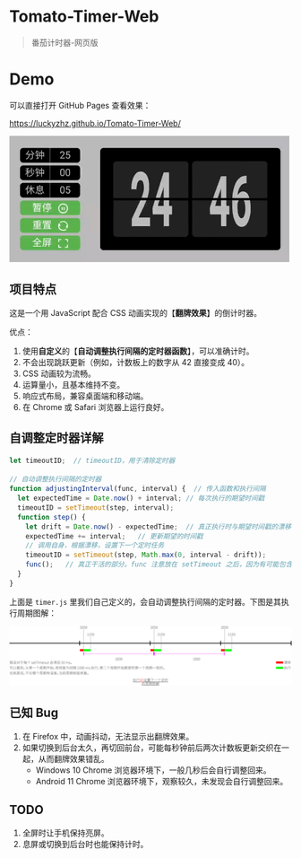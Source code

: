 # Tomato-Timer-Web

> 番茄计时器-网页版

# Demo

可以直接打开 GitHub Pages 查看效果：

<https://luckyzhz.github.io/Tomato-Timer-Web/>

<img src="reference/timer-demo.gif" style="width:500px;">

## 项目特点

这是一个用 JavaScript 配合 CSS 动画实现的【**翻牌效果**】的倒计时器。

优点：

1. 使用**自定义**的【**自动调整执行间隔的定时器函数**】，可以准确计时。
2. 不会出现跳跃更新（例如，计数板上的数字从 42 直接变成 40）。
3. CSS 动画较为流畅。
4. 运算量小，且基本维持不变。
5. 响应式布局，兼容桌面端和移动端。
6. 在 Chrome 或 Safari 浏览器上运行良好。

## 自调整定时器详解

```js
let timeoutID;  // timeoutID，用于清除定时器

// 自动调整执行间隔的定时器
function adjustingInterval(func, interval) {  // 传入函数和执行间隔
  let expectedTime = Date.now() + interval; // 每次执行的期望时间戳
  timeoutID = setTimeout(step, interval);
  function step() {
    let drift = Date.now() - expectedTime;  // 真正执行时与期望时间戳的漂移
    expectedTime += interval;   // 更新期望的时间戳
    // 调用自身，根据漂移，设置下一个定时任务
    timeoutID = setTimeout(step, Math.max(0, interval - drift));
    func();   // 真正干活的部分。func 注意放在 setTimeout 之后，因为有可能包含 clearTimeout 语句！！！
  }
}
```

上面是 `timer.js` 里我们自己定义的，会自动调整执行间隔的定时器。下图是其执行周期图解：

![自调整定时器周期图解](reference/adjustingInterval-图解.svg)

## 已知 Bug

1. 在 Firefox 中，动画抖动，无法显示出翻牌效果。
2. 如果切换到后台太久，再切回前台，可能每秒钟前后两次计数板更新交织在一起，从而翻牌效果错乱。
   * Windows 10 Chrome 浏览器环境下，一般几秒后会自行调整回来。
   * Android 11 Chrome 浏览器环境下，观察较久，未发现会自行调整回来。

## TODO

1. 全屏时让手机保持亮屏。
2. 息屏或切换到后台时也能保持计时。